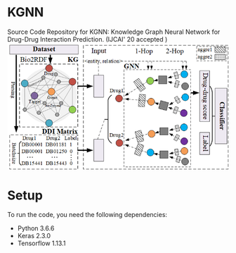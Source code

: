 # KGNN
Source Code Repository for KGNN: Knowledge Graph Neural Network for Drug-Drug Interaction Prediction. (IJCAI' 20 accepted )
<img src="Figure1.png">

# Setup
To run the code, you need the following dependencies:
* Python 3.6.6
* Keras 2.3.0
* Tensorflow 1.13.1
